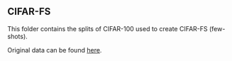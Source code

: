 ## CIFAR-FS

This folder contains the splits of CIFAR-100 used to create CIFAR-FS (few-shots).

Original data can be found [here](https://www.cs.toronto.edu/~kriz/cifar.html).
